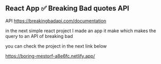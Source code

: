 ## React App ✅ Breaking Bad quotes API

API
https://breakingbadapi.com/documentation

in the next simple react project I made an app it make which makes the query to an API of breaking bad

you can check the project in the next link below

https://boring-mestorf-a8e6fc.netlify.app/

<img src="">
